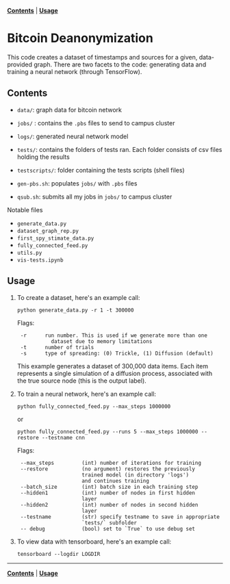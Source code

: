 **[Contents](#contents)** |
**[Usage](#usage)**

# Bitcoin Deanonymization


This code creates a dataset of timestamps and sources for a given,
data-provided graph. There are two facets to the code: generating
data and training a neural network (through TensorFlow).

## Contents
- `data/`: graph data for bitcoin network
- `jobs/` : contains the `.pbs` files to send to campus cluster
- `logs/`: generated neural network model
- `tests/`: contains the folders of tests ran. Each folder consists of csv files holding the results
- `testscripts/`: folder containing the tests scripts (shell files)

- `gen-pbs.sh`: populates `jobs/` with `.pbs` files
- `qsub.sh`: submits all my jobs in `jobs/` to campus cluster

Notable files
- `generate_data.py`
- `dataset_graph_rep.py`
- `first_spy_stimate_data.py`
- `fully_connected_feed.py`
- `utils.py`
- `vis-tests.ipynb`

## Usage
1. To create a dataset, here's an example call:

	`python generate_data.py -r 1 -t 300000`

	Flags:

		-r		run number. This is used if we generate more than one
				  dataset due to memory limitations
		-t		number of trials
		-s		type of spreading: (0) Trickle, (1) Diffusion (default)

	This example generates a dataset of 300,000 data items. Each item represents a single simulation of a diffusion process, associated with the true source node (this is the output label).

2. To train a neural network, here's an example call:

	```
	python fully_connected_feed.py --max_steps 1000000
	```
	or
	```
	python fully_connected_feed.py --runs 5 --max_steps 1000000 --restore --testname cnn
	```

	Flags:

		--max_steps 		(int) number of iterations for training
		--restore			(no argument) restores the previously
					  		trained model (in directory 'logs')
					  		and continues training
		--batch_size		(int) batch size in each training step
		--hidden1			(int) number of nodes in first hidden
					  		layer
		--hidden2			(int) number of nodes in second hidden
					  		layer
		--testname			(str) specify testname to save in appropriate
					  		`tests/` subfolder
		-- debug			(bool) set to `True` to use debug set

3. To view data with tensorboard, here's an example call:
    
    ```
    tensorboard --logdir LOGDIR
    ```
---

**[Contents](#contents)** |
**[Usage](#usage)**
